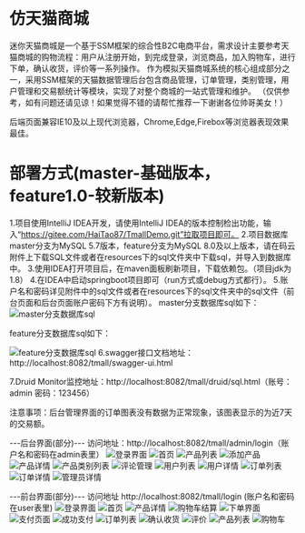 # 仿天猫商城
迷你天猫商城是一个基于SSM框架的综合性B2C电商平台，需求设计主要参考天猫商城的购物流程：用户从注册开始，到完成登录，浏览商品，加入购物车，进行下单，确认收货，评价等一系列操作。
作为模拟天猫商城系统的核心组成部分之一，采用SSM框架的天猫数据管理后台包含商品管理，订单管理，类别管理，用户管理和交易额统计等模块，实现了对整个商城的一站式管理和维护。
（仅供参考，如有问题还请见谅！如果觉得不错的请帮忙推荐一下谢谢各位帅哥美女！）

后端页面兼容IE10及以上现代浏览器，Chrome,Edge,Firebox等浏览器表现效果最佳。

# 部署方式(master-基础版本，feature1.0-较新版本)
1.项目使用IntelliJ IDEA开发，请使用IntelliJ IDEA的版本控制检出功能，输入“https://gitee.com/HaiTao87/TmallDemo.git”拉取项目即可。
2.项目数据库master分支为MySQL 5.7版本，feature分支为MySQL 8.0及以上版本，请在码云附件上下载SQL文件或者在resources下的sql文件夹中下载sql，并导入到数据库中。
3.使用IDEA打开项目后，在maven面板刷新项目，下载依赖包。（项目jdk为1.8）
4.在IDEA中启动springboot项目即可（run方式或debug方式都行）。
5.账户名和密码详见附件中的sql文件或者在resources下的sql文件夹中的sql文件（前台页面和后台页面账户密码下方有说明）。
master分支数据库sql如下：
![master分支数据库sql](https://images.gitee.com/uploads/images/2020/1016/150457_5c0c7304_996301.png "屏幕截图.png")

feature分支数据库sql如下：

![feature分支数据库sql](images/1700038011674.jpg)
6.swagger接口文档地址：http://localhost:8082/tmall/swagger-ui.html

7.Druid Monitor监控地址：http://localhost:8082/tmall/druid/sql.html（账号：admin 密码：123456）

注意事项：后台管理界面的订单图表没有数据为正常现象，该图表显示的为近7天的交易额。

---后台界面(部分)--- 访问地址：http://localhost:8082/tmall/admin/login（账户名和密码在admin表里）
![登录界面](images/img_2.png)
![首页](images/img_3.png)
![产品列表](images/img.png)
![添加产品](images/img_1.png)
![产品详情](images/img_4.png)
![产品类别列表](images/img_5.png)
![评论管理](images/img_6.png)
![用户列表](images/img_7.png)
![用户详情](images/img_8.png)
![订单列表](images/img_9.png)
![订单详情](images/img_10.png)
![管理员详情](images/img_11.png)

---前台界面(部分)--- 访问地址 http://localhost:8082/tmall/login (账户名和密码在user表里)
![登录界面](shop/img.png)
![首页](shop/img_1.png)
![产品详情](shop/img_2.png)
![购物车结算](shop/img_3.png)
![下单界面](shop/img_4.png)
![支付页面](shop/img_5.png)
![成功支付](shop/img_6.png)
![订单列表](shop/img_7.png)
![确认收货](shop/img_8.png)
![评价](shop/img_9.png)
![产品列表](shop/img_10.png)
![购物车](shop/img_11.png)
